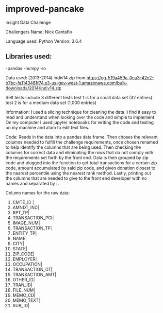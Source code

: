 # improved-pancake
Insight Data Challenge

Challengers Name: Nick Cantafio

Language used: Python
Version: 3.6.4

## Libraries used:
-pandas
-numpy
-io

Data used:
(2013-2014)
indiv14.zip from https://cg-519a459a-0ea3-42c2-b7bc-fa1143481f74.s3-us-gov-west-1.amazonaws.com/bulk-downloads/2014/indiv14.zip

Self tests include 3 different tests
test 1 is for a small data set (32 entries)
test 2 is for a medium data set (1,000 entries)

Information:
I used a slicing technique for cleaning the data. I find it easy to read and understand when looking over the code and simple to implement. On my computer I used jupyter notebooks for writing the code and testing on my machine and atom to edit text files.

 Code:
 Reads in the data into a pandas data frame. Then choses the relevant columns needed to fulfill the challenge requirements, once chosen renamed to help identify the columns that are being used. Then checking the columns for correct data and eliminating the rows that do not comply with the requirements set forth by the front end. Data is then grouped by zip code and plugged into the function to get total transactions for a certain zip code, amount accumulated by said zip code, and given donation closest to the nearest percentile using the nearest rank method. Lastly, printing out the columns that are needed to give to the front end developer with no names and separated by |.



Column names for the raw data:
1. CMTE_ID |
2. AMNDT_IND|
3.	RPT_TP|
4. TRANSACTION_PGI|
5. IMAGE_NUM|
6. TRANSACTION_TP|
7. ENTITY_TP|
8.	NAME|
9. CITY|
10.	STATE|
11.	ZIP_CODE|
12.	EMPLOYER|
13.	OCCUPATION|
14.	TRANSACTION_DT|
15. TRANSACTION_AMT|
16.	OTHER_ID|
17.	TRAN_ID|
18.	FILE_NUM|
19.	MEMO_CD|
20.	MEMO_TEXT|
21.	SUB_ID|
